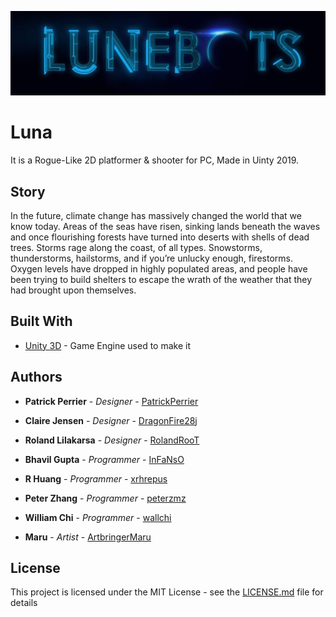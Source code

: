 ![Game Logo](images/Logo.JPG)
# Luna

It is a Rogue-Like 2D platformer & shooter for PC, Made in Uinty 2019.

## Story
In the future, climate change has massively changed the world that we know today. Areas of the seas have risen, sinking lands beneath the waves and once flourishing forests have turned into deserts with shells of dead trees. Storms rage along the coast, of all types. Snowstorms, thunderstorms, hailstorms, and if you’re unlucky enough, firestorms. Oxygen levels have dropped in highly populated areas, and people have been trying to build shelters to escape the wrath of the weather that they had brought upon themselves.

## Built With

* [Unity 3D](https://unity.com/) - Game Engine used to make it 

## Authors

* **Patrick Perrier** - *Designer* - [PatrickPerrier](https://github.com/PatrickPerrier)
* **Claire Jensen** - *Designer* - [DragonFire28j](https://github.com/DragonFire28j)
* **Roland Lilakarsa** - *Designer* - [RolandRooT](https://github.com/RolandRooT)

* **Bhavil Gupta** - *Programmer* - [InFaNsO](https://github.com/InFaNsO)
* **R Huang** - *Programmer* - [xrhrepus](https://github.com/xrhrepus)
* **Peter Zhang** - *Programmer* - [peterzmz](https://github.com/peterMingzhuoZhang)
* **William Chi** - *Programmer* - [wallchi](https://github.com/wallchi)

* **Maru** - *Artist* - [ArtbringerMaru](https://github.com/ArtbringerMaru)

## License

This project is licensed under the MIT License - see the [LICENSE.md](LICENSE.md) file for details
